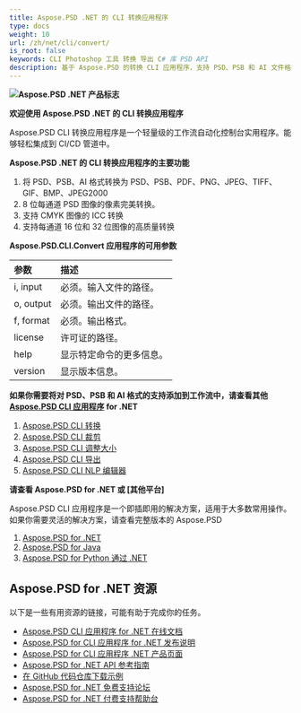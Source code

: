 ```yaml
---
title: Aspose.PSD .NET 的 CLI 转换应用程序
type: docs
weight: 10
url: /zh/net/cli/convert/
is_root: false
keywords: CLI Photoshop 工具 转换 导出 C# 库 PSD API
description: 基于 Aspose.PSD 的转换 CLI 应用程序，支持 PSD、PSB 和 AI 文件格式。无需代码 CI/CD 自动化。支持从 PSD、PSB、AI 导出到 PDF、TIFF、JPEG、JPEG2000、PNG、GIF 和 BMP。无需安装 Adobe Photoshop 或 Adobe Illustrator，可从控制台运行，无需额外代码。
---
```


**![Aspose.PSD .NET 产品标志](home_1.png)**

**欢迎使用 Aspose.PSD .NET 的 CLI 转换应用程序**

Aspose.PSD CLI 转换应用程序是一个轻量级的工作流自动化控制台实用程序。能够轻松集成到 CI/CD 管道中。

**Aspose.PSD .NET 的 CLI 转换应用程序的主要功能**

1. 将 PSD、PSB、AI 格式转换为 PSD、PSB、PDF、PNG、JPEG、TIFF、GIF、BMP、JPEG2000
2. 8 位每通道 PSD 图像的像素完美转换。
3. 支持 CMYK 图像的 ICC 转换
4. 支持每通道 16 位和 32 位图像的高质量转换

**Aspose.PSD.CLI.Convert 应用程序的可用参数**

| **参数**   | **描述**                                            |
|:-----------|:---------------------------------------------------|
| i, input   | 必须。输入文件的路径。                               |
| o, output  | 必须。输出文件的路径。                               |
| f, format  | 必须。输出格式。                                     |
| license    | 许可证的路径。                                      |
| help       | 显示特定命令的更多信息。                           |
| version    | 显示版本信息。                                     |


**如果你需要将对 PSD、PSB 和 AI 格式的支持添加到工作流中，请查看其他 [Aspose.PSD CLI 应用程序](https://docs.aspose.com/psd/net/cli) for .NET**

1. [Aspose.PSD CLI 转换](/zh/psd/net/cli/convert)
2. [Aspose.PSD CLI 裁剪](/zh/psd/net/cli/crop)
3. [Aspose.PSD CLI 调整大小](/zh/psd/net/cli/resize)
4. [Aspose.PSD CLI 导出](/zh/psd/net/cli/export)
5. [Aspose.PSD CLI NLP 编辑器](/zh/psd/net/cli/nlp-editor)

**请查看 Aspose.PSD for .NET 或 [其他平台]**

Aspose.PSD CLI 应用程序是一个即插即用的解决方案，适用于大多数常用操作。如果你需要灵活的解决方案，请查看完整版本的 Aspose.PSD

1. [Aspose.PSD for .NET](https://releases.aspose.com/psd/net/)
2. [Aspose.PSD for Java](https://releases.aspose.com/psd/java/) 
3. [Aspose.PSD for Python 通过 .NET](https://releases.aspose.com/psd/python-net/)

## **Aspose.PSD for .NET 资源**

以下是一些有用资源的链接，可能有助于完成你的任务。

- [Aspose.PSD CLI 应用程序 for .NET 在线文档](/zh/psd/net/cli/convert)
- [Aspose.PSD for CLI 应用程序 for .NET 发布说明](/zh/psd/net/cli/convert/release-notes/)
- [Aspose.PSD for CLI 应用程序 .NET 产品页面](https://products.aspose.com/psd/net/cli)
- [Aspose.PSD for .NET API 参考指南](https://reference.aspose.com/net/psd)
- [在 GitHub 代码仓库下载示例](https://github.com/aspose-psd/CLI-Applications)
- [Aspose.PSD for .NET 免费支持论坛](https://forum.aspose.com/c/psd)
- [Aspose.PSD for .NET 付费支持帮助台](https://helpdesk.aspose.com/)
